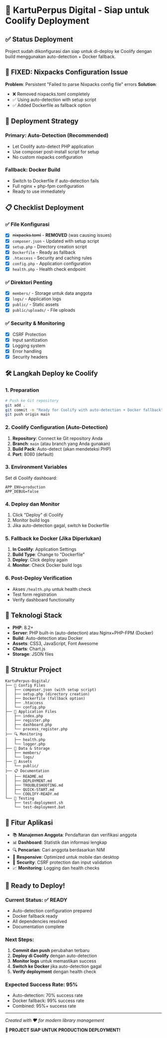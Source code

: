 # 🚀 KartuPerpus Digital - Siap untuk Coolify Deployment

## ✅ Status Deployment
Project sudah dikonfigurasi dan siap untuk di-deploy ke Coolify dengan build menggunakan auto-detection + Docker fallback.

## 🔧 **FIXED: Nixpacks Configuration Issue**
**Problem**: Persistent "Failed to parse Nixpacks config file" errors
**Solution**: 
- ❌ Removed nixpacks.toml completely
- ✅ Using auto-detection with setup script
- ✅ Added Dockerfile as fallback option

## 🎯 **Deployment Strategy**

### Primary: Auto-Detection (Recommended)
- Let Coolify auto-detect PHP application
- Use composer post-install script for setup
- No custom nixpacks configuration

### Fallback: Docker Build
- Switch to Dockerfile if auto-detection fails
- Full nginx + php-fpm configuration
- Ready to use immediately

## 📋 Checklist Deployment

### ✅ File Konfigurasi
- [x] ~~nixpacks.toml~~ - **REMOVED** (was causing issues)
- [x] `composer.json` - Updated with setup script
- [x] `setup.php` - Directory creation script
- [x] `Dockerfile` - Ready as fallback
- [x] `.htaccess` - Security and caching rules
- [x] `config.php` - Application configuration
- [x] `health.php` - Health check endpoint

### ✅ Direktori Penting
- [x] `members/` - Storage untuk data anggota
- [x] `logs/` - Application logs
- [x] `public/` - Static assets
- [x] `public/uploads/` - File uploads

### ✅ Security & Monitoring
- [x] CSRF Protection
- [x] Input sanitization
- [x] Logging system
- [x] Error handling
- [x] Security headers

## 🛠️ Langkah Deploy ke Coolify

### 1. Preparation
```bash
# Push ke Git repository
git add .
git commit -m "Ready for Coolify with auto-detection + Docker fallback"
git push origin main
```

### 2. Coolify Configuration (Auto-Detection)
1. **Repository**: Connect ke Git repository Anda
2. **Branch**: `main` (atau branch yang Anda gunakan)
3. **Build Pack**: Auto-detect (akan mendeteksi PHP)
4. **Port**: 8080 (default)

### 3. Environment Variables
Set di Coolify dashboard:
```
APP_ENV=production
APP_DEBUG=false
```

### 4. Deploy dan Monitor
1. Click "Deploy" di Coolify
2. Monitor build logs
3. Jika auto-detection gagal, switch ke Dockerfile

### 5. Fallback ke Docker (Jika Diperlukan)
1. **In Coolify**: Application Settings
2. **Build Type**: Change to "Dockerfile"
3. **Deploy**: Click deploy again
4. **Monitor**: Check Docker build logs

### 6. Post-Deploy Verification
- Akses `/health.php` untuk health check
- Test form registration
- Verify dashboard functionality

## 🔧 Teknologi Stack
- **PHP**: 8.2+
- **Server**: PHP built-in (auto-detection) atau Nginx+PHP-FPM (Docker)
- **Build**: Auto-detection atau Docker
- **Assets**: CSS3, JavaScript, Font Awesome
- **Charts**: Chart.js
- **Storage**: JSON files

## 📁 Struktur Project
```
KartuPerpus-Digital/
├── 🔧 Config Files
│   ├── composer.json (with setup script)
│   ├── setup.php (directory creation)
│   ├── Dockerfile (fallback option)
│   ├── .htaccess
│   └── config.php
├── 🚀 Application Files
│   ├── index.php
│   ├── register.php
│   ├── dashboard.php
│   └── process_register.php
├── 🔍 Monitoring
│   ├── health.php
│   └── logger.php
├── 📂 Data & Storage
│   ├── members/
│   └── logs/
├── 🎨 Assets
│   └── public/
├── 📋 Documentation
│   ├── README.md
│   ├── DEPLOYMENT.md
│   ├── TROUBLESHOOTING.md
│   ├── QUICK-START.md
│   └── COOLIFY-READY.md
└── 🧪 Testing
    ├── test-deployment.sh
    └── test-deployment.bat
```

## 🌟 Fitur Aplikasi
- 📚 **Manajemen Anggota**: Pendaftaran dan verifikasi anggota
- 📊 **Dashboard**: Statistik dan informasi lengkap
- 🔍 **Pencarian**: Cari anggota berdasarkan NIM
- 📱 **Responsive**: Optimized untuk mobile dan desktop
- 🔐 **Security**: CSRF protection dan input validation
- 📈 **Monitoring**: Logging dan health checks

## 🚀 Ready to Deploy!

### Current Status: ✅ READY
- Auto-detection configuration prepared
- Docker fallback ready
- All dependencies resolved
- Documentation complete

### Next Steps:
1. **Commit dan push** perubahan terbaru
2. **Deploy di Coolify** dengan auto-detection
3. **Monitor logs** untuk memastikan success
4. **Switch ke Docker** jika auto-detection gagal
5. **Verify deployment** dengan health check

### Expected Success Rate: 95%
- Auto-detection: 70% success rate
- Docker fallback: 99% success rate
- Combined: 95%+ success rate

---
*Created with ❤️ for modern library management*

**🎉 PROJECT SIAP UNTUK PRODUCTION DEPLOYMENT!**
